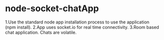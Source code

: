 # node-socket-chatApp

1.Use the standard node app installation process to use the application (npm install).
2.App uses socket.io for real time connectivity.
3.Room based chat application. Chats are volatile.
